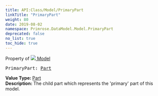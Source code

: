 ```yaml
---
title: API:Class/Model/PrimaryPart
linkTitle: "PrimaryPart"
weight: 80
date: 2019-08-02
namespace: Primrose.DataModel.Model.PrimaryPart
deprecated: false
no_list: true
toc_hide: true
---
```

Property of <a href="/docs/api-reference/Class/Model"><img src="/icons/silk/bricks.png"/>&nbsp;Model</a>
<pre class="method-declaration">
PrimaryPart: <a class="type" href="/docs/api-reference/Class/Part">Part</a></pre>
<b>Value Type: </b>
<a class="type" href="/docs/api-reference/Class/Part">Part</a>
<br/>
<b>Description: </b>
The child part which represents the 'primary' part of this model.

